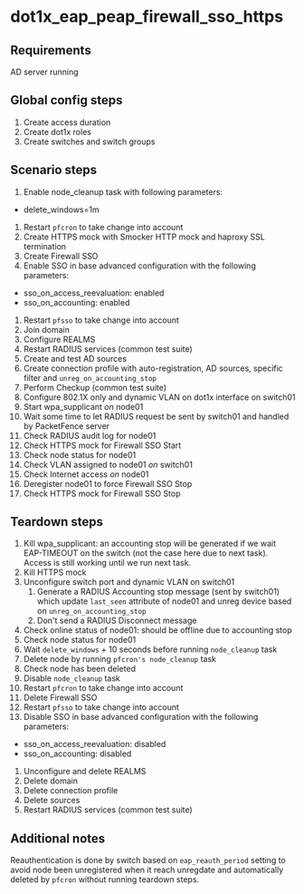 # dot1x_eap_peap_firewall_sso_https

## Requirements
AD server running

## Global config steps
1. Create access duration
1. Create dot1x roles
1. Create switches and switch groups

## Scenario steps
1. Enable node_cleanup task with following parameters:
- delete_windows=1m
1. Restart `pfcron` to take change into account
1. Create HTTPS mock with Smocker HTTP mock and haproxy SSL termination
1. Create Firewall SSO
1. Enable SSO in base advanced configuration with the following parameters:
- sso_on_access_reevaluation: enabled
- sso_on_accounting: enabled
1. Restart `pfsso` to take change into account
1. Join domain
1. Configure REALMS
1. Restart RADIUS services (common test suite)
1. Create and test AD sources
1. Create connection profile with auto-registration, AD sources, specific
   filter and `unreg_on_accounting_stop`
1. Perform Checkup (common test suite)
1. Configure 802.1X only and dynamic VLAN on dot1x interface on
   switch01
1. Start wpa_supplicant *on* node01
1. Wait some time to let RADIUS request be sent by switch01 and handled by
   PacketFence server
1. Check RADIUS audit log for node01
1. Check HTTPS mock for Firewall SSO Start
1. Check node status for node01
1. Check VLAN assigned to node01 *on* switch01
1. Check Internet access *on* node01
1. Deregister node01 to force Firewall SSO Stop
1. Check HTTPS mock for Firewall SSO Stop

## Teardown steps
1. Kill wpa_supplicant: an accounting stop will be generated if we wait
   EAP-TIMEOUT on the switch (not the case here due to next task). Access is
   still working until we run next task.
1. Kill HTTPS mock
1. Unconfigure switch port and dynamic VLAN on switch01
   1. Generate a RADIUS Accounting stop message (sent by switch01) which update
      `last_seen` attribute of node01 and unreg device based on
      `unreg_on_accounting_stop`
   1. Don't send a RADIUS Disconnect message
1. Check online status of node01: should be offline due to accounting stop
1. Check node status for node01
1. Wait `delete_windows` + 10 seconds before running `node_cleanup` task
1. Delete node by running `pfcron's node_cleanup` task
1. Check node has been deleted
1. Disable `node_cleanup` task
1. Restart `pfcron` to take change into account
1. Delete Firewall SSO
1. Restart `pfsso` to take change into account
1. Disable SSO in base advanced configuration with the following parameters:
- sso_on_access_reevaluation: disabled
- sso_on_accounting: disabled
1. Unconfigure and delete REALMS
1. Delete domain
1. Delete connection profile
1. Delete sources
1. Restart RADIUS services (common test suite)

## Additional notes

Reauthentication is done by switch based on `eap_reauth_period` setting to
avoid node been unregistered when it reach unregdate and automatically deleted
by `pfcron` without running teardown steps.

